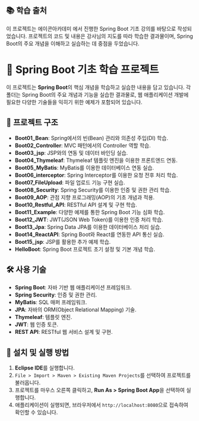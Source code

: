 ## 📚 학습 출처

이 프로젝트는 에이콘아카데미 에서 진행한 Spring Boot 기초 강의를 바탕으로 작성되었습니다. 프로젝트의 코드 및 내용은 강사님의 지도를 따라 학습한 결과물이며, Spring Boot의 주요 개념을 이해하고 실습하는 데 중점을 두었습니다.

# 🌱 Spring Boot 기초 학습 프로젝트

이 프로젝트는 **Spring Boot**의 핵심 개념을 학습하고 실습한 내용을 담고 있습니다. 각 폴더는 Spring Boot의 주요 개념과 기능을 실습한 결과물로, 웹 애플리케이션 개발에 필요한 다양한 기술들을 익히기 위한 예제가 포함되어 있습니다.

## 📂 프로젝트 구조

- **Boot01_Bean**: Spring에서의 빈(Bean) 관리와 의존성 주입(DI) 학습.
- **Boot02_Controller**: MVC 패턴에서의 Controller 역할 학습.
- **Boot03_jsp**: JSP와의 연동 및 데이터 바인딩 실습.
- **Boot04_Thymeleaf**: Thymeleaf 템플릿 엔진을 이용한 프론트엔드 연동.
- **Boot05_MyBatis**: MyBatis를 이용한 데이터베이스 연동 실습.
- **Boot06_interceptor**: Spring Interceptor를 이용한 요청 전후 처리 학습.
- **Boot07_FileUpload**: 파일 업로드 기능 구현 실습.
- **Boot08_Security**: Spring Security를 이용한 인증 및 권한 관리 학습.
- **Boot09_AOP**: 관점 지향 프로그래밍(AOP)의 기초 개념과 적용.
- **Boot10_Restful_API**: RESTful API 설계 및 구현 학습.
- **Boot11_Example**: 다양한 예제를 통한 Spring Boot 기능 심화 학습.
- **Boot12_JWT**: JWT(JSON Web Token)를 이용한 인증 처리 학습.
- **Boot13_Jpa**: Spring Data JPA를 이용한 데이터베이스 처리 실습.
- **Boot14_ReactAPI**: Spring Boot와 React를 연동한 API 통신 실습.
- **Boot15_jsp**: JSP를 활용한 추가 예제 학습.
- **HelloBoot**: Spring Boot 프로젝트 초기 설정 및 기본 개념 학습.

## 🛠️ 사용 기술

- **Spring Boot**: 자바 기반 웹 애플리케이션 프레임워크.
- **Spring Security**: 인증 및 권한 관리.
- **MyBatis**: SQL 매퍼 프레임워크.
- **JPA**: 자바의 ORM(Object Relational Mapping) 기술.
- **Thymeleaf**: 템플릿 엔진.
- **JWT**: 웹 인증 토큰.
- **REST API**: RESTful 웹 서비스 설계 및 구현.

## 📌 설치 및 실행 방법

1. **Eclipse IDE**를 실행합니다.
2. `File > Import > Maven > Existing Maven Projects`를 선택하여 프로젝트를 불러옵니다.
3. 프로젝트를 마우스 오른쪽 클릭하고, **Run As > Spring Boot App**을 선택하여 실행합니다.
4. 애플리케이션이 실행되면, 브라우저에서 `http://localhost:8080`으로 접속하여 확인할 수 있습니다.

